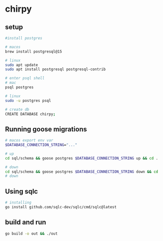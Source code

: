 # chirpy

## setup
```bash
#install postgres

# macos
brew install postgresql@15

# linux
sudo apt update
sudo apt install postgresql postgresql-contrib

# enter psql shell
# mac
psql postgres

# linux
sudo -u postgres psql

# create db
CREATE DATABASE chirpy;
```

## Running goose migrations
```bash
# macos export env var
$DATABASE_CONNECTION_STRING="..."

# up
cd sql/schema && goose postgres $DATABASE_CONNECTION_STRING up && cd ../..

# down
cd sql/schema && goose postgres $DATABASE_CONNECTION_STRING down && cd ../..
# down
```

## Using sqlc
```bash
# installing
go install github.com/sqlc-dev/sqlc/cmd/sqlc@latest
```

## build and run
```bash
go build -o out && ./out
```